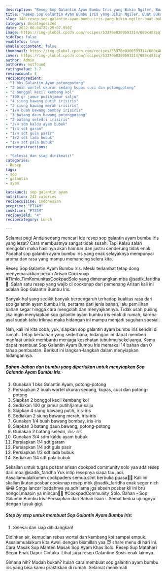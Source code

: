 ```yaml
---
description: "Resep Sop Galantin Ayam Bumbu Iris yang Bikin Ngiler, Buat Buka Puasa}"
title: "Resep Sop Galantin Ayam Bumbu Iris yang Bikin Ngiler, Buat Buka Puasa}"
slug: 340-resep-sop-galantin-ayam-bumbu-iris-yang-bikin-ngiler-buat-buka-puasa
category: Uncategorized
date: 2022-06-04T22:29:07.950Z
image: https://img-global.cpcdn.com/recipes/53376e0300593314/680x482cq70/sop-galantin-ayam-bumbu-iris-foto-resep-utama.jpg
hideToc: false
enableToc: true
enableTocContent: false
thumbnail: https://img-global.cpcdn.com/recipes/53376e0300593314/680x482cq70/sop-galantin-ayam-bumbu-iris-foto-resep-utama.jpg
cover: https://img-global.cpcdn.com/recipes/53376e0300593314/680x482cq70/sop-galantin-ayam-bumbu-iris-foto-resep-utama.jpg
author: Admin
authorAv: notfound
ratingvalue: 3.7
reviewcount: 4
recipeingredient:
- "1 bks Galantin Ayam potongpotong"
- "2 buah wortel ukuran sedang kupas cuci dan potongpotong"
- "2 bonggol kecil kembang kol"
- "100 gr jamur putihjamur salju"
- "4 siung bawang putih irisiris"
- "2 siung bawang merah irisiris"
- "1/4 buah bawang bombay irisiris"
- "3 batang daun bawang potongpotong"
- "2 batang seledri irisiris"
- "3/4 sdm kaldu ayam bubuk"
- "1/4 sdt garam"
- "1/4 sdt gula pasir"
- "1/2 sdt lada bubuk"
- "1/4 sdt pala bubuk"
recipeinstructions:

- "Selesai dan siap dinikmati!"
categories:
- Resep
tags:
- sop
- galantin
- ayam

katakunci: sop galantin ayam 
nutrition: 242 calories
recipecuisine: Indonesian
preptime: "PT14M"
cooktime: "PT34M"
recipeyield: "4"
recipecategory: Lunch

---
```



Selamat pagi Anda sedang mencari ide resep sop galantin ayam bumbu iris yang lezat? Cara membuatnya sangat tidak susah. Tapi Kalau salah mengolah maka hasilnya akan hambar dan justru cenderung tidak enak. Padahal sop galantin ayam bumbu iris yang enak selayaknya mempunyai aroma dan rasa yang mampu memancing selera kita.


Resep Sop Galantin Ayam Bumbu Iris. Meski terlambat tetap dong menyemarakkan pekan Arisan Cooksnap #Timlo_TimKomunitasCookpadSolo yang dimenangkan mba @sadik_faridha👏. Salah satu resep yang wajib di cooksnap dari pemenang Arisan kali ini adalah Sop Galantin Bumbu Iris.

Banyak hal yang sedikit banyak berpengaruh terhadap kualitas rasa dari sop galantin ayam bumbu iris, pertama dari jenis bahan, lalu pemilihan bahan segar hingga cara mengolah dan menyajikannya. Tidak usah pusing jika ingin menyiapkan sop galantin ayam bumbu iris enak di rumah, karena asal sudah tahu triknya maka hidangan ini mampu menjadi suguhan spesial.


Nah, kali ini kita coba, yuk, siapkan sop galantin ayam bumbu iris sendiri di rumah. Tetap berbahan yang sederhana, hidangan ini dapat memberi manfaat untuk membantu menjaga kesehatan tubuhmu sekeluarga. Kamu dapat membuat Sop Galantin Ayam Bumbu Iris memakai 14 bahan dan 0 tahap pembuatan. Berikut ini langkah-langkah dalam menyiapkan hidangannya.

<!--inarticleads1-->

##### Bahan-bahan dan bumbu yang diperlukan untuk menyiapkan Sop Galantin Ayam Bumbu Iris:

1. Gunakan 1 bks Galantin Ayam, potong-potong
1. Persiapkan 2 buah wortel ukuran sedang, kupas, cuci dan potong-potong
1. Siapkan 2 bonggol kecil kembang kol
1. Sediakan 100 gr jamur putih/jamur salju
1. Siapkan 4 siung bawang putih, iris-iris
1. Sediakan 2 siung bawang merah, iris-iris
1. Gunakan 1/4 buah bawang bombay, iris-iris
1. Siapkan 3 batang daun bawang, potong-potong
1. Gunakan 2 batang seledri, iris-iris
1. Gunakan 3/4 sdm kaldu ayam bubuk
1. Persiapkan 1/4 sdt garam
1. Persiapkan 1/4 sdt gula pasir
1. Persiapkan 1/2 sdt lada bubuk
1. Sediakan 1/4 sdt pala bubuk


Sekalian untuk tugas posbar arisan cookpad community solo yaa ada resep dari mba @sadik_faridha Yuk intip resepnya siapa tau jadi. Assallamualaikumm cookpaders semua.slmt berbuka puasa🤗🤗 Kali ini skalian ikutan posbar cooksnap resep mbk @sadik_faridha enak seger nich😁😁 Smga lancar ibadahnya ya.sdh lama jga absen posbar kli ini bru nongol,maapin ya mincan🙏🙏 #CookpadCommunity_Solo. Bahan - Sop Galantin Bumbu Iris: Persiapkan dari Bahan Isian :. Semat kedua ujungnya dengan tusuk gigi. 

<!--inarticleads2-->

##### Step by step untuk membuat Sop Galantin Ayam Bumbu Iris:


1. Selesai dan siap dihidangkan!

Didihkan air, kemudian rebus wortel dan kembang kol sampai empuk. Assalamualaikum kita Awali dengan bismillah yaa 😇 share menu di hari ini. Cara Masak Sop Manten Masak Sop Ayam Khas Solo. Resep Sup Matahari Segar Enak Dapur Cintaku. Lihat juga resep Galantine Sosis enak lainnya. 

Gimana nih? Mudah bukan? Itulah cara membuat sop galantin ayam bumbu iris yang bisa kamu praktikkan di rumah. Selamat menikmati
